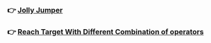 ### 👉 [Jolly Jumper](https://github.com/premnathkulal/Python-Intellect/tree/jolly-jumper)

### 👉 [Reach Target With Different Combination of operators](https://github.com/premnathkulal/Python-Intellect/tree/react-target)
